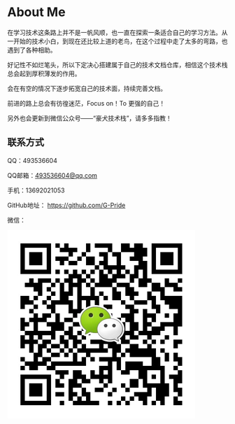 # About Me

在学习技术这条路上并不是一帆风顺，也一直在探索一条适合自己的学习方法。从一开始的技术小白，到现在还比较上道的老鸟，在这个过程中走了太多的弯路，也遇到了各种相助。

好记性不如烂笔头，所以下定决心搭建属于自己的技术文档仓库，相信这个技术栈总会起到厚积薄发的作用。

会在有空的情况下逐步拓宽自己的技术面，持续完善文档。

前进的路上总会有彷徨迷茫，Focus on！To 更强的自己！



另外也会更新到微信公众号——“豪犬技术栈”，请多多指教！



## 联系方式

QQ：493536604

QQ邮箱：493536604@qq.com

手机：13692021053

GitHub地址： https://github.com/G-Pride 

微信：															

![](./images/code.jpg)